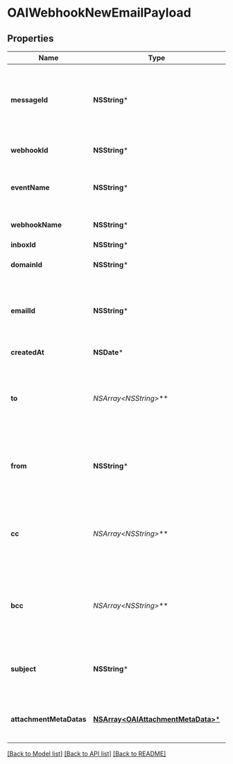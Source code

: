 # OAIWebhookNewEmailPayload

## Properties
Name | Type | Description | Notes
------------ | ------------- | ------------- | -------------
**messageId** | **NSString*** | Idempotent message ID. Store this ID locally or in a database to prevent message duplication. | 
**webhookId** | **NSString*** | ID of webhook entity being triggered | 
**eventName** | **NSString*** | Name of the event type webhook is being triggered for. | 
**webhookName** | **NSString*** | Name of the webhook being triggered | [optional] 
**inboxId** | **NSString*** | Id of the inbox | 
**domainId** | **NSString*** | Id of the domain that received an email | [optional] 
**emailId** | **NSString*** | ID of the email that was received. Use this ID for fetching the email with the &#x60;EmailController&#x60;. | 
**createdAt** | **NSDate*** | Date time of event creation | 
**to** | **NSArray&lt;NSString*&gt;*** | List of &#x60;To&#x60; recipient email addresses that the email was addressed to. See recipients object for names. | 
**from** | **NSString*** | Who the email was sent from. An email address - see fromName for the sender name. | 
**cc** | **NSArray&lt;NSString*&gt;*** | List of &#x60;CC&#x60; recipients email addresses that the email was addressed to. See recipients object for names. | 
**bcc** | **NSArray&lt;NSString*&gt;*** | List of &#x60;BCC&#x60; recipients email addresses that the email was addressed to. See recipients object for names. | 
**subject** | **NSString*** | The subject line of the email message as specified by SMTP subject header | [optional] 
**attachmentMetaDatas** | [**NSArray&lt;OAIAttachmentMetaData&gt;***](OAIAttachmentMetaData) | List of attachment meta data objects if attachments present | 

[[Back to Model list]](../README#documentation-for-models) [[Back to API list]](../README#documentation-for-api-endpoints) [[Back to README]](../README)


